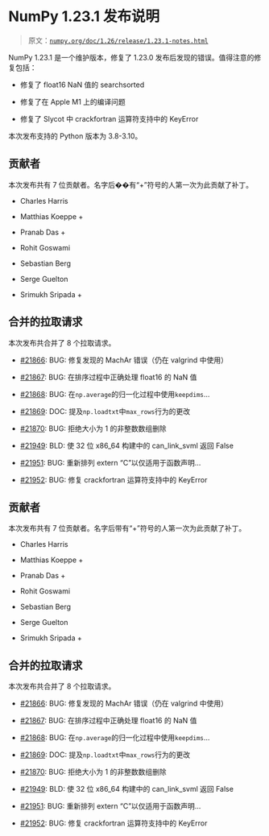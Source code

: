# NumPy 1.23.1 发布说明

> 原文：[`numpy.org/doc/1.26/release/1.23.1-notes.html`](https://numpy.org/doc/1.26/release/1.23.1-notes.html)

NumPy 1.23.1 是一个维护版本，修复了 1.23.0 发布后发现的错误。值得注意的修复包括：

+   修复了 float16 NaN 值的 searchsorted

+   修复了在 Apple M1 上的编译问题

+   修复了 Slycot 中 crackfortran 运算符支持中的 KeyError

本次发布支持的 Python 版本为 3.8-3.10。

## 贡献者

本次发布共有 7 位贡献者。名字后��有“+”符号的人第一次为此贡献了补丁。

+   Charles Harris

+   Matthias Koeppe +

+   Pranab Das +

+   Rohit Goswami

+   Sebastian Berg

+   Serge Guelton

+   Srimukh Sripada +

## 合并的拉取请求

本次发布共合并了 8 个拉取请求。

+   [#21866](https://github.com/numpy/numpy/pull/21866): BUG: 修复发现的 MachAr 错误（仍在 valgrind 中使用）

+   [#21867](https://github.com/numpy/numpy/pull/21867): BUG: 在排序过程中正确处理 float16 的 NaN 值

+   [#21868](https://github.com/numpy/numpy/pull/21868): BUG: 在`np.average`的归一化过程中使用`keepdims`…

+   [#21869](https://github.com/numpy/numpy/pull/21869): DOC: 提及`np.loadtxt`中`max_rows`行为的更改

+   [#21870](https://github.com/numpy/numpy/pull/21870): BUG: 拒绝大小为 1 的非整数数组删除

+   [#21949](https://github.com/numpy/numpy/pull/21949): BLD: 使 32 位 x86_64 构建中的 can_link_svml 返回 False

+   [#21951](https://github.com/numpy/numpy/pull/21951): BUG: 重新排列 extern “C”以仅适用于函数声明…

+   [#21952](https://github.com/numpy/numpy/pull/21952): BUG: 修复 crackfortran 运算符支持中的 KeyError

## 贡献者

本次发布共有 7 位贡献者。名字后带有“+”符号的人第一次为此贡献了补丁。

+   Charles Harris

+   Matthias Koeppe +

+   Pranab Das +

+   Rohit Goswami

+   Sebastian Berg

+   Serge Guelton

+   Srimukh Sripada +

## 合并的拉取请求

本次发布共合并了 8 个拉取请求。

+   [#21866](https://github.com/numpy/numpy/pull/21866): BUG: 修复发现的 MachAr 错误（仍在 valgrind 中使用）

+   [#21867](https://github.com/numpy/numpy/pull/21867): BUG: 在排序过程中正确处理 float16 的 NaN 值

+   [#21868](https://github.com/numpy/numpy/pull/21868): BUG: 在`np.average`的归一化过程中使用`keepdims`…

+   [#21869](https://github.com/numpy/numpy/pull/21869): DOC: 提及`np.loadtxt`中`max_rows`行为的更改

+   [#21870](https://github.com/numpy/numpy/pull/21870): BUG: 拒绝大小为 1 的非整数数组删除

+   [#21949](https://github.com/numpy/numpy/pull/21949): BLD: 使 32 位 x86_64 构建中的 can_link_svml 返回 False

+   [#21951](https://github.com/numpy/numpy/pull/21951): BUG: 重新排列 extern “C”以仅适用于函数声明…

+   [#21952](https://github.com/numpy/numpy/pull/21952): BUG: 修复 crackfortran 运算符支持中的 KeyError
